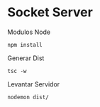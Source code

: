 # Socket Server

Modulos Node
```
npm install
```

Generar Dist
```
tsc -w
```

Levantar Servidor
```
nodemon dist/
```